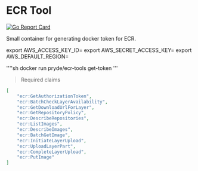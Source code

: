 # ECR Tool

[![Go Report Card](https://goreportcard.com/badge/github.com/lyon-pryde/ecr-tools)](https://goreportcard.com/report/github.com/lyon-pryde/ecr-tools)

Small container for generating docker token for ECR.

export AWS_ACCESS_KEY_ID=
export AWS_SECRET_ACCESS_KEY=
export AWS_DEFAULT_REGION=

''''sh
docker run pryde/ecr-tools get-token
'''

> Required claims

```json
[
    "ecr:GetAuthorizationToken",
    "ecr:BatchCheckLayerAvailability",
    "ecr:GetDownloadUrlForLayer",
    "ecr:GetRepositoryPolicy",
    "ecr:DescribeRepositories",
    "ecr:ListImages",
    "ecr:DescribeImages",
    "ecr:BatchGetImage",
    "ecr:InitiateLayerUpload",
    "ecr:UploadLayerPart",
    "ecr:CompleteLayerUpload",
    "ecr:PutImage"
]
```
